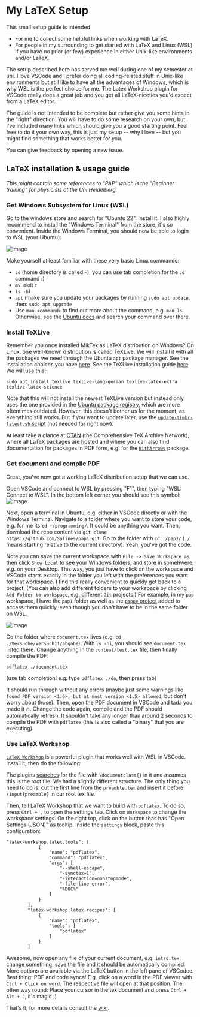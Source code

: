 # My LaTeX Setup

This small setup guide is intended

- For me to collect some helpful links when working with LaTeX.
- For people in my surrounding to get started with LaTeX and Linux (WSL) if you have no prior (or few) experience in either Unix-like environments and/or LaTeX.

The setup described here has served me well during one of my semester at uni. I love VSCode and I prefer doing all coding-related stuff in Unix-like environments but still like to have all the advantages of Windows, which is why WSL is the perfect choice for me. The Latex Workshop plugin for VSCode really does a great job and you get all LaTeX-niceties you'd expect from a LaTeX editor.

The guide is not intended to be complete but rather give you some hints in the "right" direction. You will have to do some research on your own, but I've included many links which should give you a good starting point. Feel free to do it your own way, this is just my setup -- why I love -- but you might find something that works better for you.

You can give feedback by opening a new issue.



## LaTeX installation & usage guide

*This might contain some references to "PAP" which is the "Beginner training" for physicists at the Uni Heidelberg.*


### Get Windows Subsystem for Linux (WSL)

Go to the windows store and search for "Ubuntu 22". Install it. I also highly recommend to install the "Windows Terminal" from the store, it's so convenient. Inside the Windows Terminal, you should now be able to login to WSL (your Ubuntu):

![image](https://github.com/Splines/pap1/assets/37160523/810b56a0-a431-471f-ace2-6e14c1827d6c)

Make yourself at least familiar with these very basic Linux commands:
- `cd` (home directory is called `~`), you can use tab completion for the `cd` command :)
- `mv`, `mkdir`
- `ls -hl`
- `apt` (make sure you update your packages by running `sudo apt update`, then: `sudo apt upgrade`
- Use `man <command>` to find out more about the command, e.g. `man ls`. Otherwise, see the [Ubuntu docs](https://wiki.ubuntuusers.de/ls/) and search your command over there.

### Install TeXLive

Remember you once installed MikTex as LaTeX distribution on Windows? On Linux, one well-known distribution is called TeXLive. We will install it with all the packages we need through the Ubuntu `apt` package manager. See the installation choices you have [here](https://tex.stackexchange.com/a/504566). See the TeXLive installation guide [here](https://wiki.ubuntuusers.de/TeX_Live/#Installation). We will use this:

```
sudo apt install texlive texlive-lang-german texlive-latex-extra texlive-latex-science
```

Note that this will not install the newest TeXLive version but instead only uses the one provided in the [Ubuntu package registry](https://packages.ubuntu.com/), which are more oftentimes outdated. However, this doesn't bother us for the moment, as everything still works. But if you want to update later, use the [`update-tlmbr-latest.sh` script](https://tex.stackexchange.com/a/537810) (not needed for right now).

At least take a glance at [CTAN](https://www.ctan.org/) (the Comprehensive TeX Archive Network), where all LaTeX packages are hosted and where you can also find documentation for packages in PDF form, e.g. for the [`WithArrows`](https://www.ctan.org/pkg/witharrows) package.

### Get document and compile PDF

Great, you've now got a working LaTeX distribution setup that we can use.

Open VSCode and connect to WSL by pressing "F1", then typing "WSL: Connect to WSL". In the bottom left corner you should see this symbol:
![image](https://github.com/Splines/pap1/assets/37160523/04ab6ff8-58b9-4c69-8790-8fc4154e4d3d)

Next, open a terminal in Ubuntu, e.g. either in VSCode directly or with the Windows Terminal. Navigate to a folder where you want to store your code, e.g. for me its `cd ~/programming/`. It could be anything you want. Then, download the repo content via `git clone https://github.com/Splines/pap1.git`. Go to the folder with `cd ./pap1/` (`./` means starting relative to the current directory). Yeah, you've got the code.

Note you can save the current workspace with `File -> Save Workspace as`, then click `Show Local` to see your Windows folders, and store in somehwere, e.g. on your Desktop. This way, you just have to click on the workspace and VSCode starts exactly in the folder you left with the preferences you want for that workspace. I find this really convenient to quickly get back to a project. (You can also add different folders to your workspace by clicking `Add Folder to workspace`, e.g. different `Git` projects.) For example, in my `pap` workspace, I have the `pap1` folder as well as the [`pappe` project](https://github.com/paul019/pappe) added to access them quickly, even though you don't have to be in the same folder on WSL.

![image](https://github.com/Splines/pap1/assets/37160523/fa6842f9-0d3a-43d3-ade2-9727ba2ecc0f)


Go the folder where `document.tex` lives (e.g. `cd ./Versuche/Versuch11/abgabe`). With `ls -hl`, you should see `document.tex` listed there. Change anything in the `content/test.tex` file, then finally compile the PDF:

```
pdflatex ./document.tex
```

(use tab completion! e.g. type `pdflatex ./do`, then press tab)

It should run through without any errors (maybe just some warnings like `found PDF version <1.6>, but at most version <1.5> allowed`, but don't worry about those).
Then, open the PDF document in VSCode and tada you made it 🔥. Change the code again, compile and the PDF should automatically refresh. It shouldn't take any longer than around 2 seconds to compile the PDF with `pdflatex` (this is also called a "binary" that you are executing).

### Use LaTeX Workshop

[`LaTeX Workshop`](https://github.com/James-Yu/LaTeX-Workshop) is a powerful plugin that works well with WSL in VSCode. Install it, then do the following:

The plugins [searches](https://github.com/James-Yu/LaTeX-Workshop/wiki/Compile#multi-file-projects) for the file with `\documentclass{}` in it and assumes this is the root file. We had a slightly different structure. The only thing you need to do is: cut the first line from the `preamble.tex` and insert it before `\input{preamble}` in our root tex file.

Then, tell LaTeX Workshop that we want to build with `pdflatex`. To do so, press `Ctrl + ,` to open the settings tab. Click on `Workspace` to change the workspace settings. On the right top, click on the button thas has "Open Settings (JSON)" as tooltip. Inside the `settings` block, paste this configuration:

```
"latex-workshop.latex.tools": [
			{
				"name": "pdflatex",
				"command": "pdflatex",
				"args": [
					"--shell-escape",
					"-synctex=1",
					"-interaction=nonstopmode",
					"-file-line-error",
					"%DOC%"
				]
			}
		],
		"latex-workshop.latex.recipes": [
			{
				"name": "pdflatex",
				"tools": [
					"pdflatex"
				]
			}
		]
```

Awesome, now open any file of your current document, e.g. `intro.tex`, change something, save the file and it should be automatically compiled. More options are available via the LaTeX button in the left pane of VSCodee. Best thing: PDF and code syncs! E.g. click on a word in the PDF viewer with `Ctrl + Click on word`. The respective file will open at that position. The other way round: Place your cursor in the tex document and press `Ctrl + Alt + J`, it's magic ;)

That's it, for more details consult the [wiki](https://github.com/James-Yu/LaTeX-Workshop/wiki).
